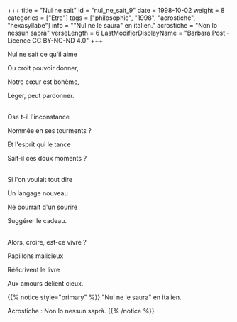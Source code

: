 +++
title = "Nul ne sait"
id = "nul_ne_sait_9"
date = 1998-10-02
weight = 8
categories = ["Etre"]
tags = ["philosophie", "1998", "acrostiche", "hexasyllabe"]
info = "\"Nul ne le saura\" en italien."
acrostiche = "Non lo nessun saprà"
verseLength = 6
LastModifierDisplayName = "Barbara Post - Licence CC BY-NC-ND 4.0"
+++

Nul ne sait ce qu'il aime

Ou croit pouvoir donner,

Notre cœur est bohème,

Léger, peut pardonner.

 \
Ose t-il l'inconstance

Nommée en ses tourments ?

Et l'esprit qui le tance

Sait-il ces doux moments ?

 \
Si l'on voulait tout dire

Un langage nouveau

Ne pourrait d'un sourire

Suggérer le cadeau.

 \
Alors, croire, est-ce vivre ?

Papillons malicieux

Réécrivent le livre

Aux amours délient cieux.

{{% notice style="primary" %}}
"Nul ne le saura" en italien.

Acrostiche : Non lo nessun saprà.
{{% /notice %}}
